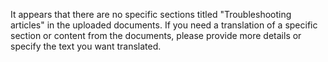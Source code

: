 It appears that there are no specific sections titled "Troubleshooting articles" in the uploaded documents. If you need a translation of a specific section or content from the documents, please provide more details or specify the text you want translated.
